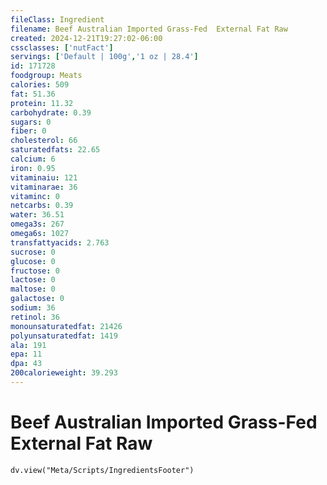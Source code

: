 ```yaml
---
fileClass: Ingredient
filename: Beef Australian Imported Grass-Fed  External Fat Raw
created: 2024-12-21T19:27:02-06:00
cssclasses: ['nutFact']
servings: ['Default | 100g','1 oz | 28.4']
id: 171728
foodgroup: Meats
calories: 509
fat: 51.36
protein: 11.32
carbohydrate: 0.39
sugars: 0
fiber: 0
cholesterol: 66
saturatedfats: 22.65
calcium: 6
iron: 0.95
vitaminaiu: 121
vitaminarae: 36
vitaminc: 0
netcarbs: 0.39
water: 36.51
omega3s: 267
omega6s: 1027
transfattyacids: 2.763
sucrose: 0
glucose: 0
fructose: 0
lactose: 0
maltose: 0
galactose: 0
sodium: 36
retinol: 36
monounsaturatedfat: 21426
polyunsaturatedfat: 1419
ala: 191
epa: 11
dpa: 43
200calorieweight: 39.293
---
```


# Beef Australian Imported Grass-Fed  External Fat Raw

```dataviewjs
dv.view("Meta/Scripts/IngredientsFooter")
```